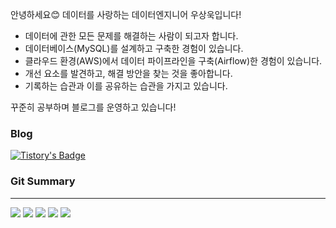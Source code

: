 안녕하세요😊 데이터를 사랑하는 데이터엔지니어 우상욱입니다!

- 데이터에 관한 모든 문제를 해결하는 사람이 되고자 합니다.
- 데이터베이스(MySQL)를 설계하고 구축한 경험이 있습니다.
- 클라우드 환경(AWS)에서 데이터 파이프라인을 구축(Airflow)한 경험이 있습니다.
- 개선 요소를 발견하고, 해결 방안을 찾는 것을 좋아합니다.
- 기록하는 습관과 이를 공유하는 습관을 가지고 있습니다.

꾸준히 공부하며 블로그를 운영하고 있습니다!

### Blog
[![Tistory's Badge](https://github-readme-tistory-card.vercel.app/api/badge?name={Blog})](https://dataengineerstudy.tistory.com/)

### Git Summary
___
![](http://github-profile-summary-cards.vercel.app/api/cards/profile-details?username=sangwookWoo&theme=dark)
![](http://github-profile-summary-cards.vercel.app/api/cards/repos-per-language?username=sangwookWoo&theme=dark)
![](http://github-profile-summary-cards.vercel.app/api/cards/most-commit-language?username=sangwookWoo&theme=dark)
![](http://github-profile-summary-cards.vercel.app/api/cards/stats?username=sangwookWoo&theme=dark)
![](http://github-profile-summary-cards.vercel.app/api/cards/productive-time?username=sangwookWoo&theme=dark&utcOffset=8)


<!-- [![Solved.ac Profile](http://mazassumnida.wtf/api/generate_badge?boj=wjddm3)](https://solved.ac/wjddm3) -->
<!--
**sangwookWoo/sangwookWoo** is a ✨ _special_ ✨ repository because its `README.md` (this file) appears on your GitHub profile.



Here are some ideas to get you started:

- 🔭 I’m currently working on ...
- 🌱 I’m currently learning ...
- 👯 I’m looking to collaborate on ...
- 🤔 I’m looking for help with ...
- 💬 Ask me about ...
- 📫 How to reach me: ...
- 😄 Pronouns: ...
- ⚡ Fun fact: ...
-->
